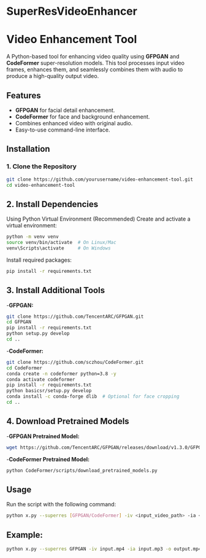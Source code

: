 # SuperResVideoEnhancer

# Video Enhancement Tool

A Python-based tool for enhancing video quality using **GFPGAN** and **CodeFormer** super-resolution models. This tool processes input video frames, enhances them, and seamlessly combines them with audio to produce a high-quality output video.

## Features
- **GFPGAN** for facial detail enhancement.
- **CodeFormer** for face and background enhancement.
- Combines enhanced video with original audio.
- Easy-to-use command-line interface.

## Installation

### 1. Clone the Repository
```bash
git clone https://github.com/yourusername/video-enhancement-tool.git
cd video-enhancement-tool
```

## 2. Install Dependencies
Using Python Virtual Environment (Recommended)
Create and activate a virtual environment:
```bash
python -m venv venv
source venv/bin/activate  # On Linux/Mac
venv\Scripts\activate     # On Windows
```
Install required packages:
```bash
pip install -r requirements.txt
```

## 3. Install Additional Tools
-**GFPGAN:**
```bash
git clone https://github.com/TencentARC/GFPGAN.git
cd GFPGAN
pip install -r requirements.txt
python setup.py develop
cd ..
```
-**CodeFormer:**
```bash
git clone https://github.com/sczhou/CodeFormer.git
cd CodeFormer
conda create -n codeformer python=3.8 -y
conda activate codeformer
pip install -r requirements.txt
python basicsr/setup.py develop
conda install -c conda-forge dlib  # Optional for face cropping
cd ..
```
## 4. Download Pretrained Models
-**GFPGAN Pretrained Model:**
```bash
wget https://github.com/TencentARC/GFPGAN/releases/download/v1.3.0/GFPGANv1.3.pth -P experiments/pretrained_models
```
-**CodeFormer Pretrained Model:**
```bash
python CodeFormer/scripts/download_pretrained_models.py
```
## Usage
Run the script with the following command:
```bash
python x.py --superres [GFPGAN/CodeFormer] -iv <input_video_path> -ia <input_audio_path> -o <output_video_path>
```
## Example:
```bash
python x.py --superres GFPGAN -iv input.mp4 -ia input.mp3 -o output.mp4
```




